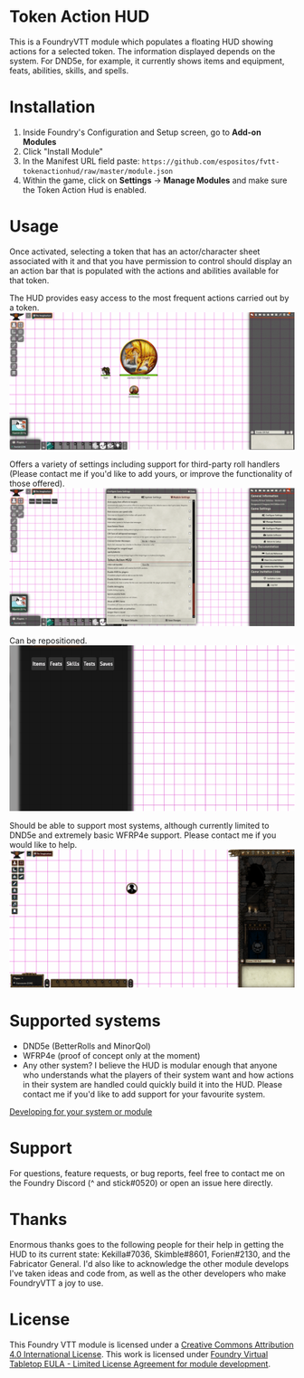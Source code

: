 # Token Action HUD
This is a FoundryVTT module which populates a floating HUD showing actions for a selected token. The information displayed depends on the system. For DND5e, for example, it currently shows items and equipment, feats, abilities, skills, and spells.

# Installation
1. Inside Foundry's Configuration and Setup screen, go to **Add-on Modules**
2. Click "Install Module"
3. In the Manifest URL field paste: `https://github.com/espositos/fvtt-tokenactionhud/raw/master/module.json`
4. Within the game, click on **Settings** -> **Manage Modules** and make sure the Token Action Hud is enabled.

# Usage
Once activated, selecting a token that has an actor/character sheet associated with it and that you have permission to control should display an an action bar that is populated with the actions and abilities available for that token.

The HUD provides easy access to the most frequent actions carried out by a token.
![Easy action access](.github/readme/token_action_hud_eg1.gif)

Offers a variety of settings including support for third-party roll handlers (Please contact me if you'd like to add yours, or improve the functionality of those offered).
![Customizable settings](.github/readme/token_action_hud_eg2.gif)

Can be repositioned.
![Draggable](.github/readme/token_action_hud_eg4.gif)

Should be able to support most systems, although currently limited to DND5e and extremely basic WFRP4e support. Please contact me if you would like to help.
![Modular support for multiple systems](.github/readme/token_action_hud_eg3.gif)

# Supported systems
* DND5e (BetterRolls and MinorQol)
* WFRP4e (proof of concept only at the moment)
* Any other system? I believe the HUD is modular enough that anyone who understands what the players of their system want and how actions in their system are handled could quickly build it into the HUD. Please contact me if you'd like to add support for your favourite system.

[Developing for your system or module](adding_systems.md)

# Support
For questions, feature requests, or bug reports, feel free to contact me on the Foundry Discord (^ and stick#0520) or open an issue here directly.

# Thanks
Enormous thanks goes to the following people for their help in getting the HUD to its current state:
Kekilla#7036, Skimble#8601, Forien#2130, and the Fabricator General.
I'd also like to acknowledge the other module develops I've taken ideas and code from, as well as the other developers who make FoundryVTT a joy to use.

# License
This Foundry VTT module is licensed under a [Creative Commons Attribution 4.0 International License](https://creativecommons.org/licenses/by/4.0/).
This work is licensed under [Foundry Virtual Tabletop EULA - Limited License Agreement for module development](https://foundryvtt.com/article/license/).


